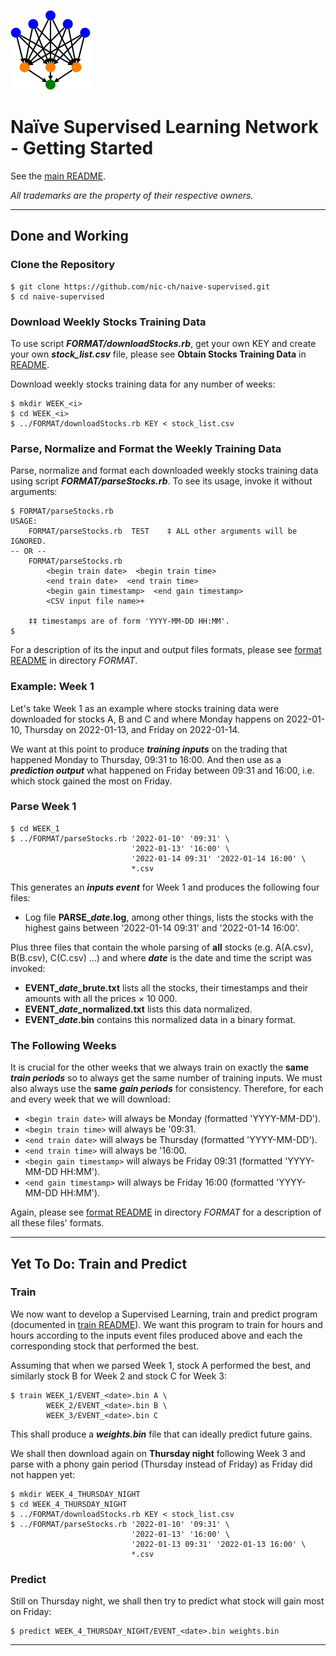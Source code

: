 ![Supervised Learning Logo](logoDigraph.png)

# Naïve Supervised Learning Network - Getting Started

See the [main README](README.md).

*All trademarks are the property of their respective owners.*

---

## Done and Working

### Clone the Repository

```console
$ git clone https://github.com/nic-ch/naive-supervised.git
$ cd naive-supervised
```

### Download Weekly Stocks Training Data

To use script ***FORMAT/downloadStocks.rb***, get your own KEY and create your own ***stock_list.csv*** file, please see **Obtain Stocks Training Data** in [README](README.md).

Download weekly stocks training data for any number of weeks:

```console
$ mkdir WEEK_<i>
$ cd WEEK_<i>
$ ../FORMAT/downloadStocks.rb KEY < stock_list.csv
```

### Parse, Normalize and Format the Weekly Training Data

Parse, normalize and format each downloaded weekly stocks training data using script ***FORMAT/parseStocks.rb***. To see its usage, invoke it without arguments:

```console
$ FORMAT/parseStocks.rb 
USAGE:
	FORMAT/parseStocks.rb  TEST    ‡ ALL other arguments will be IGNORED.
-- OR --
	FORMAT/parseStocks.rb
		<begin train date>  <begin train time>
		<end train date>  <end train time>
		<begin gain timestamp>  <end gain timestamp>
		<CSV input file name>+

	‡‡ timestamps are of form 'YYYY-MM-DD HH:MM'.
$
```

For a description of its the input and output files formats, please see [format README](FORMAT/README.md) in directory *FORMAT*.

### Example: Week 1

Let's take Week 1 as an example where stocks training data were downloaded for stocks A, B and C and where Monday happens on 2022-01-10, Thursday on 2022-01-13, and Friday on 2022-01-14.

We want at this point to produce ***training inputs*** on the trading that happened Monday to Thursday, 09:31 to 16:00. And then use as a ***prediction output*** what happened on Friday between 09:31 and 16:00, i.e. which stock gained the most on Friday.

### Parse Week 1

```console
$ cd WEEK_1
$ ../FORMAT/parseStocks.rb '2022-01-10' '09:31' \
                           '2022-01-13' '16:00' \
                           '2022-01-14 09:31' '2022-01-14 16:00' \
                           *.csv
```

This generates an ***inputs event*** for Week 1 and produces the following four files:

* Log file **PARSE_*date*.log**, among other things, lists the stocks with the highest gains between '2022-01-14 09:31' and '2022-01-14 16:00'.

Plus three files that contain the whole parsing of **all** stocks (e.g. A(A.csv), B(B.csv), C(C.csv) ...) and where ***date*** is the date and time the script was invoked:

* **EVENT_*date*_brute.txt** lists all the stocks, their timestamps and their amounts with all the prices × 10 000.
* **EVENT_*date*_normalized.txt** lists this data normalized.
* **EVENT_*date*.bin** contains this normalized data in a binary format.

### The Following Weeks

It is crucial for the other weeks that we always train on exactly the **same** ***train periods*** so to always get the same number of training inputs. We must also always use the **same** ***gain periods*** for consistency. Therefore, for each and every week that we will download:

* `<begin train date>` will always be Monday (formatted 'YYYY-MM-DD').
* `<begin train time>` will always be '09:31.
* `<end train date>` will always be Thursday (formatted 'YYYY-MM-DD').
* `<end train time>` will always be '16:00.
* `<begin gain timestamp>` will always be Friday 09:31 (formatted 'YYYY-MM-DD HH:MM').
* `<end gain timestamp>` will always be Friday 16:00 (formatted 'YYYY-MM-DD HH:MM').

Again, please see [format README](FORMAT/README.md) in directory *FORMAT* for a description of all these files' formats.

---

## Yet To Do: Train and Predict

### Train

We now want to develop a Supervised Learning, train and predict program (documented in [train README](TRAIN/README.md)). We want this program to train for hours and hours according to the inputs event files produced above and each the corresponding stock that performed the best.

Assuming that when we parsed Week 1, stock A performed the best, and similarly stock B for Week 2 and stock C for Week 3:

```console
$ train WEEK_1/EVENT_<date>.bin A \
        WEEK_2/EVENT_<date>.bin B \
        WEEK_3/EVENT_<date>.bin C
```

This shall produce a ***weights.bin*** file that can ideally predict future gains.

We shall then download again on **Thursday night** following Week 3 and parse with a phony gain period (Thursday instead of Friday) as Friday did not happen yet:

```console
$ mkdir WEEK_4_THURSDAY_NIGHT
$ cd WEEK_4_THURSDAY_NIGHT
$ ../FORMAT/downloadStocks.rb KEY < stock_list.csv
$ ../FORMAT/parseStocks.rb '2022-01-10' '09:31' \
                           '2022-01-13' '16:00' \
                           '2022-01-13 09:31' '2022-01-13 16:00' \
                           *.csv
```

### Predict

Still on Thursday night, we shall then try to predict what stock will gain most on Friday:

```console
$ predict WEEK_4_THURSDAY_NIGHT/EVENT_<date>.bin weights.bin
```

---